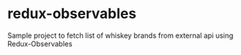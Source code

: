 # redux-observables
Sample project to fetch list of whiskey brands from external api using Redux-Observables
